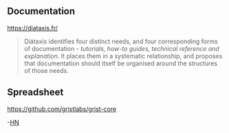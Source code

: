 ## Documentation

https://diataxis.fr/

> Diátaxis identifies four distinct needs, and four corresponding forms of documentation - *tutorials, how-to guides, technical reference and explanation*. It places them in a systematic relationship, and proposes that documentation should itself be organised around the structures of those needs.

## Spreadsheet

https://github.com/gristlabs/grist-core

-[HN](https://news.ycombinator.com/item?id=38080951)